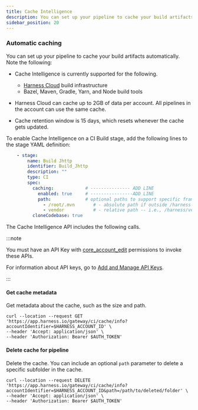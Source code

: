 ```yaml
---
title: Cache Intelligence
description: You can set up your pipeline to cache your build artifacts automatically.
sidebar_position: 20
---
```


### Automatic caching

You can set up your pipeline to cache your build artifacts automatically. Note the following:  

* Cache Intelligence is currently supported for the following. 
  - [Harness Cloud](/docs/continuous-integration/ci-quickstarts/hosted-builds-on-virtual-machines-quickstart) build infrastructure
  - Bazel, Maven, Gradle, Yarn, and Node build tools

* Harness Cloud can cache up to 2GB of data per account. All pipelines in the account can use the same cache. 
* Cache retention window is 15 days, which resets whenever the cache gets updated.

To enable Cache Intelligence on a CI Build stage, add the following lines to  the stage YAML definition: 

```yaml
    - stage:
        name: Build Jhttp
        identifier: Build_Jhttp
        description: ""
        type: CI
        spec:
          caching:            # --------------- ADD LINE
            enabled: true     # ----------------ADD LINE
            path:             # optional paths to support specific frameworks
              - /root/.mvn       # - absolute path if outside /harness 
              - vendor           # - relative path -- i.e., /harness/vendor
          cloneCodebase: true
```
The Cache Intelligence API includes the following calls. 

:::note

You must have an API Key with [core_account_edit](/docs/platform/Role-Based-Access-Control/ref-access-management/api-permissions-reference#harness-api-permissions) permissions to invoke these APIs.

For information about API keys, go to [Add and Manage API Keys](/docs/platform/role-based-access-control/add-and-manage-api-keys). 

:::

#### Get cache metadata

Get metadata about the cache, such as the size and path. 

```
curl --location --request GET 'https://app.harness.io/gateway/ci/cache/info?accountIdentifier=$HARNESS_ACCOUNT_ID' \
--header 'Accept: application/json' \
--header 'Authorization: Bearer $AUTH_TOKEN'
```

#### Delete cache for pipeline

Delete the cache. You can include an optional `path` parameter to delete a specific subfolder in the cache.

```
curl --location --request DELETE 'https://app.harness.io/gateway/ci/cache/info?accountIdentifier=$HARNESS_ACCOUNT_ID&path=/path/to/deleted/folder' \
--header 'Accept: application/json' \
--header 'Authorization: Bearer $AUTH_TOKEN'
```
